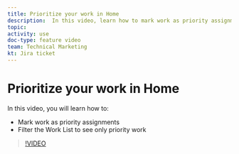 ```yaml
---
title: Prioritize your work in Home
description:  In this video, learn how to mark work as priority assignments and filter the   Home Work List to see only priority work.
topic:
activity: use
doc-type: feature video
team: Technical Marketing
kt: Jira ticket
---
```

# Prioritize your work in Home

In this video, you will learn how to:

* Mark work as priority assignments
* Filter the Work List to see only priority work

>[!VIDEO](https://video.tv.adobe.com/v/335100/?quality=12)
